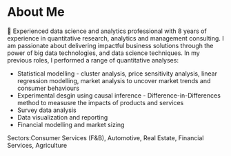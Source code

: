 # About Me

🌟 Experienced data science and analytics professional with 8 years of experience in quantitative research, analytics and management consulting. I am passionate about delivering impactful business solutions through the power of big data technologies, and data science techniques. In my previous roles, I performed a range of quantitative analyses:

- Statistical modelling - cluster analysis, price sensitivity analysis, linear regression modelling, market analysis to uncover market trends and consumer behaviours 
- Experimental desgin using causal inference - Difference-in-Differences method to measusre the impacts of products and services
- Survey data analysis 
- Data visualization and reporting
- Financial modelling and market sizing

Sectors:Consumer Services (F&B), Automotive, Real Estate, Financial Services, Agriculture 
